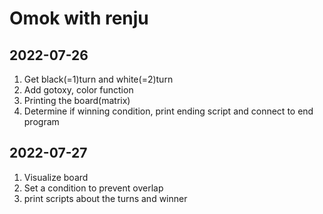 # Omok with renju

2022-07-26
-------------
1. Get black(=1)turn and white(=2)turn
2. Add gotoxy, color function
3. Printing the board(matrix)
4. Determine if winning condition, print ending script and connect to end program

2022-07-27
-------------
1. Visualize board
2. Set a condition to prevent overlap
3. print scripts about the turns and winner
